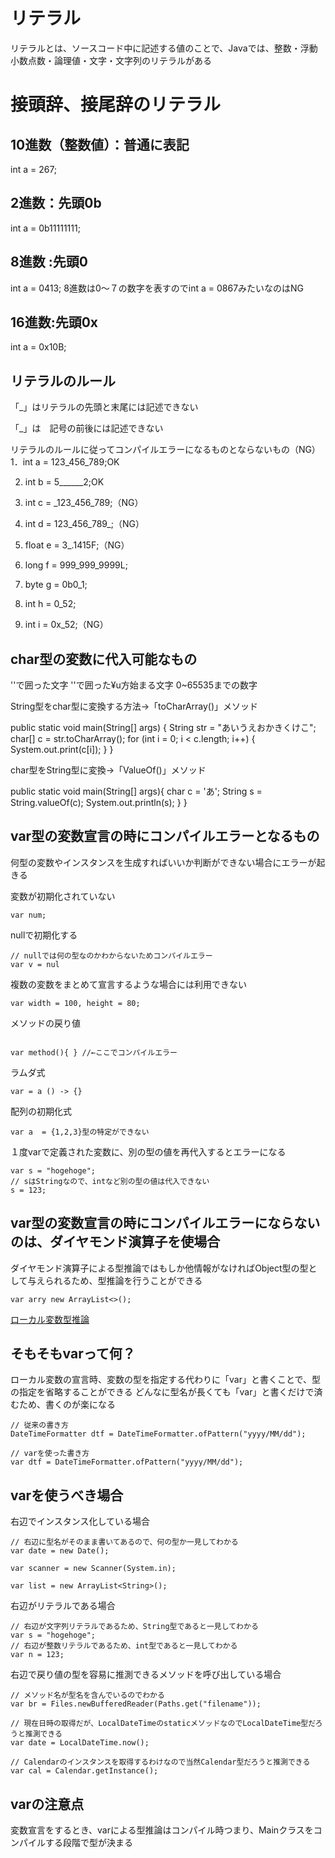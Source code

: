 # リテラル
リテラルとは、ソースコード中に記述する値のことで、Javaでは、整数・浮動小数点数・論理値・文字・文字列のリテラルがある

# 接頭辞、接尾辞のリテラル
## 10進数（整数値）：普通に表記
int a = 267;

## 2進数：先頭0b
int a = 0b11111111;

## 8進数 :先頭0
int a = 0413;
8進数は0〜７の数字を表すのでint a = 0867みたいなのはNG

## 16進数:先頭0x
int a = 0x10B;

## リテラルのルール
「_」はリテラルの先頭と末尾には記述できない

「_」は　記号の前後には記述できない

リテラルのルールに従ってコンパイルエラーになるものとならないもの（NG）
1．int a = 123_456_789;OK

2. int b = 5______2;OK

3. int c = _123_456_789;（NG）

4. int d = 123_456_789_;（NG）

5. float e = 3_.1415F;（NG）

6. long f = 999_999_9999L;

7. byte g = 0b0_1;

8. int h = 0_52;

9. int i = 0x_52;（NG）

## char型の変数に代入可能なもの
''で囲った文字
''で囲った¥u方始まる文字
0~65535までの数字

String型をchar型に変換する方法→「toCharArray()」メソッド

  public static void main(String[] args) {
    String str = "あいうえおかきくけこ";
    char[] c = str.toCharArray();
    for (int i = 0; i < c.length; i++) {
      System.out.print(c[i]);
    }
  }


char型をString型に変換->「ValueOf()」メソッド

  public static void main(String[] args){
    char c = 'あ';
    String s = String.valueOf(c);
    System.out.println(s);
  }
}

## var型の変数宣言の時にコンパイルエラーとなるもの
何型の変数やインスタンスを生成すればいいか判断ができない場合にエラーが起きる

変数が初期化されていない
```
var num;

```
nullで初期化する

```
// nullでは何の型なのかわからないためコンパイルエラー
var v = nul
```

複数の変数をまとめて宣言するような場合には利用できない
```
var width = 100, height = 80;
```

メソッドの戻り値

```
	
var method(){ } //←ここでコンパイルエラー
```

ラムダ式
```
var = a () -> {}
```

配列の初期化式

```
var a  = {1,2,3}型の特定ができない
```

１度varで定義された変数に、別の型の値を再代入するとエラーになる

```
var s = "hogehoge";
// sはStringなので、intなど別の型の値は代入できない
s = 123;
```

## var型の変数宣言の時にコンパイルエラーにならないのは、ダイヤモンド演算子を使場合
ダイヤモンド演算子による型推論ではもしか他情報がなければObject型の型として与えられるため、型推論を行うことができる

```
var arry new ArrayList<>();
```

[ローカル変数型推論](https://tech.pjin.jp/blog/2019/09/22/java_11_use_var_with_care/)

## そもそもvarって何？
ローカル変数の宣言時、変数の型を指定する代わりに「var」と書くことで、型の指定を省略することができる
どんなに型名が長くても「var」と書くだけで済むため、書くのが楽になる

```
// 従来の書き方
DateTimeFormatter dtf = DateTimeFormatter.ofPattern("yyyy/MM/dd");

// varを使った書き方
var dtf = DateTimeFormatter.ofPattern("yyyy/MM/dd");
```

## varを使うべき場合
右辺でインスタンス化している場合

```
// 右辺に型名がそのまま書いてあるので、何の型か一見してわかる
var date = new Date();

var scanner = new Scanner(System.in);

var list = new ArrayList<String>();
```

右辺がリテラルである場合
```
// 右辺が文字列リテラルであるため、String型であると一見してわかる
var s = "hogehoge";
// 右辺が整数リテラルであるため、int型であると一見してわかる
var n = 123;
```

右辺で戻り値の型を容易に推測できるメソッドを呼び出している場合
```
// メソッド名が型名を含んでいるのでわかる
var br = Files.newBufferedReader(Paths.get("filename"));

// 現在日時の取得だが、LocalDateTimeのstaticメソッドなのでLocalDateTime型だろうと推測できる
var date = LocalDateTime.now();

// Calendarのインスタンスを取得するわけなので当然Calendar型だろうと推測できる
var cal = Calendar.getInstance();
```

## varの注意点
変数宣言をするとき、varによる型推論はコンパイル時つまり、Mainクラスをコンパイルする段階で型が決まる
